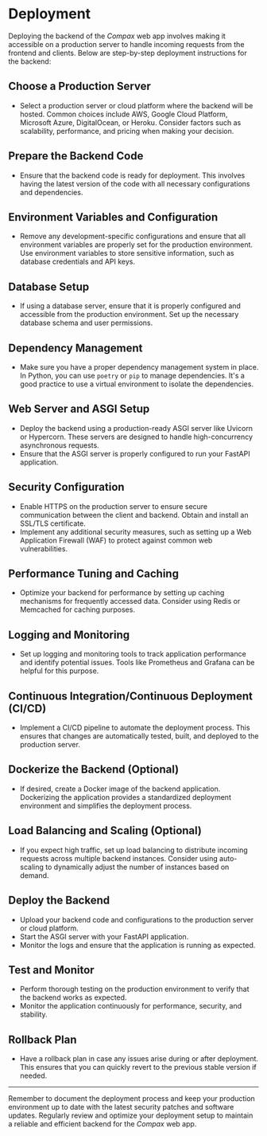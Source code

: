# Deployment

Deploying the backend of the *Compax* web app involves making it accessible on a production server to handle incoming requests from the frontend and clients. Below are step-by-step deployment instructions for the backend:

## Choose a Production Server

- Select a production server or cloud platform where the backend will be hosted. Common choices include AWS, Google Cloud Platform, Microsoft Azure, DigitalOcean, or Heroku. Consider factors such as scalability, performance, and pricing when making your decision.

## Prepare the Backend Code

- Ensure that the backend code is ready for deployment. This involves having the latest version of the code with all necessary configurations and dependencies.

## Environment Variables and Configuration

- Remove any development-specific configurations and ensure that all environment variables are properly set for the production environment. Use environment variables to store sensitive information, such as database credentials and API keys.

## Database Setup

- If using a database server, ensure that it is properly configured and accessible from the production environment. Set up the necessary database schema and user permissions.

## Dependency Management

- Make sure you have a proper dependency management system in place. In Python, you can use `poetry` or `pip` to manage dependencies. It's a good practice to use a virtual environment to isolate the dependencies.

## Web Server and ASGI Setup

- Deploy the backend using a production-ready ASGI server like Uvicorn or Hypercorn. These servers are designed to handle high-concurrency asynchronous requests.
- Ensure that the ASGI server is properly configured to run your FastAPI application.

## Security Configuration

- Enable HTTPS on the production server to ensure secure communication between the client and backend. Obtain and install an SSL/TLS certificate.
- Implement any additional security measures, such as setting up a Web Application Firewall (WAF) to protect against common web vulnerabilities.

## Performance Tuning and Caching

- Optimize your backend for performance by setting up caching mechanisms for frequently accessed data. Consider using Redis or Memcached for caching purposes.

## Logging and Monitoring

- Set up logging and monitoring tools to track application performance and identify potential issues. Tools like Prometheus and Grafana can be helpful for this purpose.

## Continuous Integration/Continuous Deployment (CI/CD)

- Implement a CI/CD pipeline to automate the deployment process. This ensures that changes are automatically tested, built, and deployed to the production server.

## Dockerize the Backend (Optional)

- If desired, create a Docker image of the backend application. Dockerizing the application provides a standardized deployment environment and simplifies the deployment process.

## Load Balancing and Scaling (Optional)

- If you expect high traffic, set up load balancing to distribute incoming requests across multiple backend instances. Consider using auto-scaling to dynamically adjust the number of instances based on demand.

## Deploy the Backend

- Upload your backend code and configurations to the production server or cloud platform.
- Start the ASGI server with your FastAPI application.
- Monitor the logs and ensure that the application is running as expected.

## Test and Monitor

- Perform thorough testing on the production environment to verify that the backend works as expected.
- Monitor the application continuously for performance, security, and stability.

## Rollback Plan

- Have a rollback plan in case any issues arise during or after deployment. This ensures that you can quickly revert to the previous stable version if needed.

___________________________
Remember to document the deployment process and keep your production environment up to date with the latest security patches and software updates. Regularly review and optimize your deployment setup to maintain a reliable and efficient backend for the *Compax* web app.
